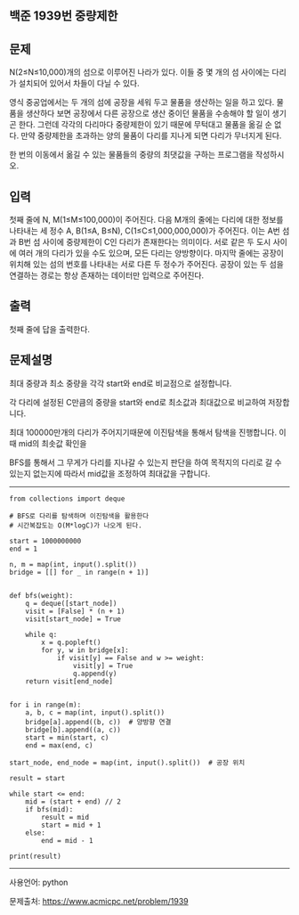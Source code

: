 ## 백준 1939번 중량제한

## 문제

N(2≤N≤10,000)개의 섬으로 이루어진 나라가 있다. 이들 중 몇 개의 섬 사이에는 다리가 설치되어 있어서 차들이 다닐 수 있다.

영식 중공업에서는 두 개의 섬에 공장을 세워 두고 물품을 생산하는 일을 하고 있다. 물품을 생산하다 보면 공장에서 다른 공장으로 생산 중이던 물품을 수송해야 할 일이 생기곤 한다. 그런데 각각의 다리마다 중량제한이 있기 때문에 무턱대고 물품을 옮길 순 없다. 만약 중량제한을 초과하는 양의 물품이 다리를 지나게 되면 다리가 무너지게 된다.

한 번의 이동에서 옮길 수 있는 물품들의 중량의 최댓값을 구하는 프로그램을 작성하시오.

## 입력

첫째 줄에 N, M(1≤M≤100,000)이 주어진다. 다음 M개의 줄에는 다리에 대한 정보를 나타내는 세 정수 A, B(1≤A, B≤N), C(1≤C≤1,000,000,000)가 주어진다. 이는 A번 섬과 B번 섬 사이에 중량제한이 C인 다리가 존재한다는 의미이다. 서로 같은 두 도시 사이에 여러 개의 다리가 있을 수도 있으며, 모든 다리는 양방향이다. 마지막 줄에는 공장이 위치해 있는 섬의 번호를 나타내는 서로 다른 두 정수가 주어진다. 공장이 있는 두 섬을 연결하는 경로는 항상 존재하는 데이터만 입력으로 주어진다.

## 출력

첫째 줄에 답을 출력한다.



## 문제설명

최대 중량과 최소 중량을 각각 start와 end로 비교점으로 설정합니다.

각 다리에 설정된 C만큼의 중량을 start와 end로 최소값과 최대값으로 비교하여 저장합니다.

최대 100000만개의 다리가 주어지기때문에 이진탐색을 통해서 탐색을 진행합니다. 이때 mid의 최솟값 확인을

BFS를 통해서 그 무게가 다리를 지나갈 수 있는지 판단을 하여 목적지의 다리로 갈 수 있는지 없는지에 따라서 mid값을 조정하여 최대값을 구합니다.

___

```
from collections import deque

# BFS로 다리를 탐색하며 이진탐색을 활용한다
# 시간복잡도는 O(M*logC)가 나오게 된다.

start = 1000000000
end = 1

n, m = map(int, input().split())
bridge = [[] for _ in range(n + 1)]


def bfs(weight):
    q = deque([start_node])
    visit = [False] * (n + 1)
    visit[start_node] = True

    while q:
        x = q.popleft()
        for y, w in bridge[x]:
            if visit[y] == False and w >= weight:
                visit[y] = True
                q.append(y)
    return visit[end_node]


for i in range(m):
    a, b, c = map(int, input().split())
    bridge[a].append((b, c))  # 양방향 연결
    bridge[b].append((a, c))
    start = min(start, c)
    end = max(end, c)

start_node, end_node = map(int, input().split())  # 공장 위치

result = start

while start <= end:
    mid = (start + end) // 2
    if bfs(mid):
        result = mid
        start = mid + 1
    else:
        end = mid - 1

print(result)
```

___



사용언어: python

문제출처: https://www.acmicpc.net/problem/1939



